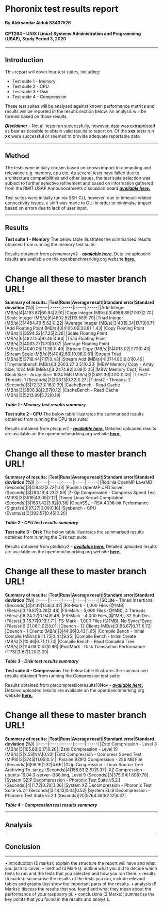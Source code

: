 # Phoronix test results report
#### By Aleksandar Alduk S3437526 
#### CPT264 – UNIX (Linux) Systems Administration and Programming (USAP), Study Period 3, 2020

***

## Introduction

This report will cover four test suites, including: 

- Test suite 1 - Memory
- Test suite 2 - CPU
- Test suite 3 - Disk
- Test suite 4 - Compression

These test suites will be analysed against known performance metrics and results will be reported in the results section below. 
An analysis will be formed based on those results.

***Disclaimer*** - Not all tests ran successfully, however, data was extrapolated as best as possible to obtain valid results to report on. Of the **xxx** tests run **xx** were successful or seemed to provide adequate reportable data.
 
***

## Method

The tests were initially chosen based on known impact to computing and relevance e.g. memory, cpu etc. As several tests have failed due to architecture compatibilities and other issues, the test suite selection was subject to further selective refinement and based on information gathered from the RMIT USAP Announocements discussion board [***available here.***](https://rmit.instructure.com/courses/70649/discussion_topics/983460)

Test suites were initially run via SSH CLI, however, due to timeout-related connectivity issues, a shift was made to GUI in order to minimuise impact based on errors due to lack of user input.

***

## Results

**Test suite 1 - Memory**
The below table illustrates the summarised results obtained from running the memory test suite:

Results obtained from ptsmemoryv2 - [***available here.***](https://github.com/s3437526/USAP_Assignment2/blob/develop/tests/results/completed_tests/ptsmemoryv2/)
Detailed uploaded results are available on the openbenchmarking.org website [**here.**](https://openbenchmarking.org/result/2011179-KH-PTSMEMORY32)
# Change all these to master branch URL!

**Summary of results:**
|**Test**|**Runs**|**Average result**|**Standard error**|**Standard deviation (%)**|
|:-----|:-----|:-----|:-----|:-----|
|Add Integer (MB/s)|4|4193.67|60.94|2.91|
|Copy Integer (MB/s)|3|4988.89|77.67|2.70|
|Scale Integer (MB/s)|6|4802.52|113.58|5.79|
|Triad Integer (MB/s)|3|4484.48|5.62|0.22|
|Average Integer (MB/s)|3|4319.34|17.79|0.71|
|Add Floating Point (MB/s)|3|4105.06|33.81|1.43|
|Copy Floating Point (MB/s)|3|3594.52|47.25|2.28|
|Scale Floating Point (MB/s)|6|4827.55|97.46|4.94|
|Triad Floating Point (MB/s)|3|4063.77|1.70|0.07|
|Average Floating Point (MB/s)|3|4040.06|11.36|0.49|
|Stream Copy (MB/s)|5|4013.02|7.73|0.43|
|Stream Scale (MB/s)|5|4042.86|10.96|0.61|
|Stream Triad (MB/s)|5|3718.44|7.17|0.43|
|Stream Add (MB/s)|4|3714.80|9.01|0.49|
|Tinymembench (MB/s)|3|2603.27|3.51|0.23|
|MBW Memory Copy - Array Size: 1024 MiB (MiB/s)|3|2474.92|0.69|0.05|
|MBW Memory Copt, Fixed Block Size - Array Size: 1024 MiB (MiB/s)|3|2481.30|0.90|0.06|
|T-test1 - Threads: 1 (Seconds)|3|203.15|0.32|0.27|
|T-test2 - Threads: 2 (Seconds)|3|72.37|0.16|0.39|
|CacheBench - Read Cache (MB/s)|3|3806.88|2.57|0.12|
|CacheBench - Read Cache (MB/s)|3|5213.89|5.72|0.19|

***Table 1 - Memory test results summary***

**Test suite 2 - CPU**
The below table illustrates the summarised results obtained from running the CPU test suite:

Results obtained from ptscpuv2 - [***available here.***](https://github.com/s3437526/USAP_Assignment2/tree/develop/tests/results/completed_tests/ptscpuv2)
Detailed uploaded results are available on the openbenchmarking.org website [**here.**](https://openbenchmarking.org/result/2011177-KH-PTSCPUV2941)
# Change all these to master branch URL!

**Summary of results:**
|**Test**|**Runs**|**Average result**|**Standard error**|**Standard deviation (%)**|
|:-----|:-----|:-----|:-----|:-----|
|Rodinia OpenMP LavaMD (Seconds)|3|418.82|2.72|1.13|
|Rodinia OpenMP CFD Solver (Seconds)|3|283.19|4.23|2.59|
|7-Zip Compression - Compress Speed Test (MIPS)|3|3519|43.09|2.12|
|Timed Linux Kernel Compilation (Seconds)|3|1837.42|3.82|0.36|
|OpenSSL - RSA 4096-bit Performance (Signs/s)|3|97.27|0.09|0.16|
|Sysbench - CPU (Events/s)|3|393.57|0.45|0.20|

***Table 2 - CPU test results summary***

**Test suite 3 - Disk**
The below table illustrates the summarised results obtained from running the Disk test suite:

Results obtained from ptsdiskv2 - [***available here.***](https://github.com/s3437526/USAP_Assignment2/tree/develop/tests/results/completed_tests/ptsdiskv2)
Detailed uploaded results are available on the openbenchmarking.org website [**here.**](https://openbenchmarking.org/result/2011162-KH-PTSDISKV231)
# Change all these to master branch URL!

**Summary of results:**
|**Test**|**Runs**|**Average result**|**Standard error**|**Standard deviation (%)**|
|:-----|:-----|:-----|:-----|:-----|
|SQLite - Timed Insertions (Seconds)|4|91.18|1.56|3.42|
|FS-Mark - 1,000 Files (@1MB) (Files/s)|3|19.87|0.28|2.48|
|FS-Mark - 5,000 Files (@1MB), 4 Threads (Files/s)|6|24.27|0.94|9.48|
|FS-Mark - 4,000 Files,(@1MB), 32 Sub Dirs  (Files/s)|3|18.77|0.19|1.71|
|FS-Mark - 1,000 Files (@1MB), No Sync/FSync (Files/s)|6|31.08|1.02|8.01|
|Dbench - 12 Clients (MB/s)|3|86.67|0.71|6.72|
|Dbench - 1 Clients (MB/s)|3|44.66|0.43|1.65|
|Compile Bench - Initial Compile (MB/s)|6|11.75|0.44|9.25|
|Compile Bench - Initial Create (MB/s)|3|10.46|0.71|11.74|
|Compile Bench - Read Compiled Tree (MB/s)|3|114.68|0.57|0.86|
|PostMark - Disk Transaction Performance (TPS)|3|67|1.20|3.09|

***Table 3 - Disk test results summary***

**Test suite 4 - Compression**
The below table illustrates the summarised results obtained from running the Compression test suite:

Results obtained from ptscompressionresults10Nov - [***available here.***](https://github.com/s3437526/USAP_Assignment2/tree/develop/tests/results/completed_tests/ptscompressionresults10nov)
Detailed uploaded results are available on the openbenchmarking.org website [**here.**](https://openbenchmarking.org/result/2011179-KH-PTSCOMPRE60)
# Change all these to master branch URL!

**Summary of results:**
|**Test**|**Runs**|**Average result**|**Standard error**|**Standard deviation (%)**|
|:-----|:-----|:-----|:-----|:-----|
|Zstd Compression - Level 3 (MB/s)|3|105.80|0.17|0.28|
|Zstd Compression - Level 19 (MB/s)|3|2.58|N/A|0.22|
|Zstd Compression - Compress Speed Test (MIPS)|3|3745|11.05|0.51|
|Parallel BZIP2 Compression - 256 MB File (Seconds)|6|69.19|1.32|4.66|
|Gzip Compression - Linux Source Tree Archiving To .tar.gz (Seconds)|4|158.83|2.67|3.37|
|XZ Compression - ubuntu-16.04.3-server-i386.img, Level 9 (Seconds)|3|375.94|1.69|0.78|
|System GZIP Decompression - Phoronix Test Suite v5.2.1 (Seconds)|4|11.72|0.20|3.36|
|System XZ Decompression - Phoronix Test Suite v5.2.1 (Seconds)|3|14.13|0.04|0.52|
|System ZLIB Decompression - Phoronix Test Suite v5.2.1 (Seconds)|20|5764.39|82.12|6.37|

***Table 4 - Compression test results summary***

***

## Analysis



***

## Conclusion



***



• introduction (2 marks): explain the structure the report will have and what you plan to cover.
• method (3 Marks): outline what you did to decide which tests to run and the tests that you selected and how you ran them.
• results (5 marks): summarise the results of the tests you ran, include relevant tables and graphs that show the important parts of the results.
• analysis (8 Marks): discuss the results that you found and what they mean about the performance of your raspberry pi.
• conclusions (2 Marks): summarise the key points that you found in the results and analysis. 